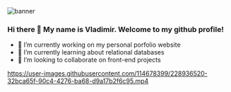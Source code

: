 <img src="https://user-images.githubusercontent.com/114678399/228939572-eadb8082-8df7-4960-8c77-e32269df6923.png" alt="banner">


### Hi there 👋 My name is Vladimir. Welcome to my github profile!
- 🔭 I’m currently working on my personal porfolio website
- 🌱 I’m currently learning about relational databases
- 👯 I’m looking to collaborate on front-end projects

<!--
**DobarBREND/DobarBREND** is a ✨ _special_ ✨ repository because its `README.md` (this file) appears on your GitHub profile.

Here are some ideas to get you started:

- 🔭 I’m currently working on my personal porfolio website
- 🌱 I’m currently learning about relational databases
- 👯 I’m looking to collaborate on front-end projects
- 🤔 I’m looking for help with ...
- 💬 Ask me about ...
- 📫 How to reach me: ...
- 😄 Pronouns: ...
- ⚡ Fun fact: ...
-->


https://user-images.githubusercontent.com/114678399/228936520-32bca65f-90c4-4276-ba68-d9a17b2f6c95.mp4

